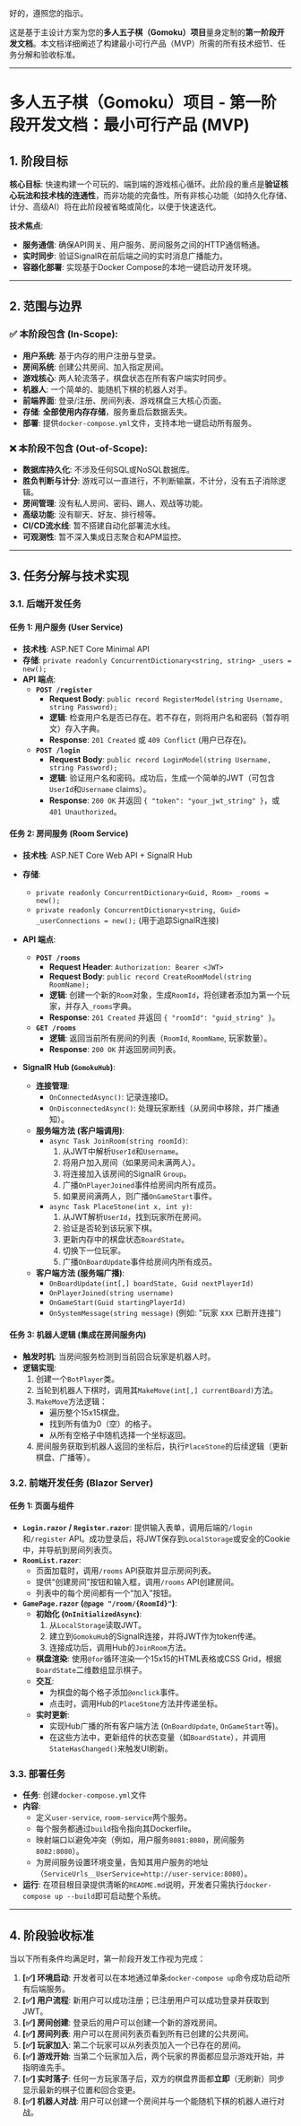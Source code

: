 好的，遵照您的指示。

这是基于主设计方案为您的**多人五子棋（Gomoku）项目**量身定制的**第一阶段开发文档**。本文档详细阐述了构建最小可行产品（MVP）所需的所有技术细节、任务分解和验收标准。

---

# 多人五子棋（Gomoku）项目 - 第一阶段开发文档：最小可行产品 (MVP)

## 1. 阶段目标

**核心目标**: 快速构建一个可玩的、端到端的游戏核心循环。此阶段的重点是**验证核心玩法和技术栈的连通性**，而非功能的完备性。所有非核心功能（如持久化存储、计分、高级AI）将在此阶段被省略或简化，以便于快速迭代。

**技术焦点**:
- **服务通信**: 确保API网关、用户服务、房间服务之间的HTTP通信畅通。
- **实时同步**: 验证SignalR在前后端之间的实时消息广播能力。
- **容器化部署**: 实现基于Docker Compose的本地一键启动开发环境。

---

## 2. 范围与边界

### ✅ **本阶段包含 (In-Scope)**:

- **用户系统**: 基于内存的用户注册与登录。
- **房间系统**: 创建公共房间、加入指定房间。
- **游戏核心**: 两人轮流落子，棋盘状态在所有客户端实时同步。
- **机器人**: 一个简单的、能随机下棋的机器人对手。
- **前端界面**: 登录/注册、房间列表、游戏棋盘三大核心页面。
- **存储**: **全部使用内存存储**，服务重启后数据丢失。
- **部署**: 提供`docker-compose.yml`文件，支持本地一键启动所有服务。

### ❌ **本阶段不包含 (Out-of-Scope)**:

- **数据库持久化**: 不涉及任何SQL或NoSQL数据库。
- **胜负判断与计分**: 游戏可以一直进行，不判断输赢，不计分，没有五子消除逻辑。
- **房间管理**: 没有私人房间、密码、踢人、观战等功能。
- **高级功能**: 没有聊天、好友、排行榜等。
- **CI/CD流水线**: 暂不搭建自动化部署流水线。
- **可观测性**: 暂不深入集成日志聚合和APM监控。

---

## 3. 任务分解与技术实现

### 3.1. 后端开发任务

#### **任务 1: 用户服务 (User Service)**

- **技术栈**: ASP.NET Core Minimal API
- **存储**: `private readonly ConcurrentDictionary<string, string> _users = new();`
- **API 端点**:
    - **`POST /register`**
        - **Request Body**: `public record RegisterModel(string Username, string Password);`
        - **逻辑**: 检查用户名是否已存在。若不存在，则将用户名和密码（暂存明文）存入字典。
        - **Response**: `201 Created` 或 `409 Conflict` (用户已存在)。
    - **`POST /login`**
        - **Request Body**: `public record LoginModel(string Username, string Password);`
        - **逻辑**: 验证用户名和密码。成功后，生成一个简单的JWT（可包含`UserId`和`Username` claims）。
        - **Response**: `200 OK` 并返回 `{ "token": "your_jwt_string" }`，或 `401 Unauthorized`。

#### **任务 2: 房间服务 (Room Service)**

- **技术栈**: ASP.NET Core Web API + SignalR Hub
- **存储**:
    - `private readonly ConcurrentDictionary<Guid, Room> _rooms = new();`
    - `private readonly ConcurrentDictionary<string, Guid> _userConnections = new();` (用于追踪SignalR连接)
- **API 端点**:
    - **`POST /rooms`**
        - **Request Header**: `Authorization: Bearer <JWT>`
        - **Request Body**: `public record CreateRoomModel(string RoomName);`
        - **逻辑**: 创建一个新的`Room`对象，生成`RoomId`，将创建者添加为第一个玩家，并存入`_rooms`字典。
        - **Response**: `201 Created` 并返回 `{ "roomId": "guid_string" }`。
    - **`GET /rooms`**
        - **逻辑**: 返回当前所有房间的列表（`RoomId`, `RoomName`, 玩家数量）。
        - **Response**: `200 OK` 并返回房间列表。

- **SignalR Hub (`GomokuHub`)**:
    - **连接管理**:
        - `OnConnectedAsync()`: 记录连接ID。
        - `OnDisconnectedAsync()`: 处理玩家断线（从房间中移除，并广播通知）。
    - **服务端方法 (客户端调用)**:
        - `async Task JoinRoom(string roomId)`:
            1.  从JWT中解析`UserId`和`Username`。
            2.  将用户加入房间（如果房间未满两人）。
            3.  将连接加入该房间的SignalR `Group`。
            4.  广播`OnPlayerJoined`事件给房间内所有成员。
            5.  如果房间满两人，则广播`OnGameStart`事件。
        - `async Task PlaceStone(int x, int y)`:
            1.  从JWT解析`UserId`，找到玩家所在房间。
            2.  验证是否轮到该玩家下棋。
            3.  更新内存中的棋盘状态`BoardState`。
            4.  切换下一位玩家。
            5.  广播`OnBoardUpdate`事件给房间内所有成员。
    - **客户端方法 (服务端广播)**:
        - `OnBoardUpdate(int[,] boardState, Guid nextPlayerId)`
        - `OnPlayerJoined(string username)`
        - `OnGameStart(Guid startingPlayerId)`
        - `OnSystemMessage(string message)` (例如: "玩家 xxx 已断开连接")

#### **任务 3: 机器人逻辑 (集成在房间服务内)**

- **触发时机**: 当房间服务检测到当前回合玩家是机器人时。
- **逻辑实现**:
    1.  创建一个`BotPlayer`类。
    2.  当轮到机器人下棋时，调用其`MakeMove(int[,] currentBoard)`方法。
    3.  `MakeMove`方法逻辑：
        - 遍历整个15x15棋盘。
        - 找到所有值为0（空）的格子。
        - 从所有空格子中随机选择一个坐标返回。
    4.  房间服务获取到机器人返回的坐标后，执行`PlaceStone`的后续逻辑（更新棋盘、广播等）。

### 3.2. 前端开发任务 (Blazor Server)

#### **任务 1: 页面与组件**

- **`Login.razor` / `Register.razor`**: 提供输入表单，调用后端的`/login`和`/register` API。成功登录后，将JWT保存到`LocalStorage`或安全的Cookie中，并导航到房间列表页。
- **`RoomList.razor`**:
    - 页面加载时，调用`/rooms` API获取并显示房间列表。
    - 提供“创建房间”按钮和输入框，调用`/rooms` API创建房间。
    - 列表中的每个房间都有一个“加入”按钮。
- **`GamePage.razor` (`@page "/room/{RoomId}"`)**:
    - **初始化 (`OnInitializedAsync`)**:
        1.  从`LocalStorage`读取JWT。
        2.  建立到`GomokuHub`的SignalR连接，并将JWT作为token传递。
        3.  连接成功后，调用Hub的`JoinRoom`方法。
    - **棋盘渲染**: 使用`@for`循环渲染一个15x15的HTML表格或CSS Grid，根据`BoardState`二维数组显示棋子。
    - **交互**:
        - 为棋盘的每个格子添加`@onclick`事件。
        - 点击时，调用Hub的`PlaceStone`方法并传递坐标。
    - **实时更新**:
        - 实现Hub广播的所有客户端方法 (`OnBoardUpdate`, `OnGameStart`等)。
        - 在这些方法中，更新组件的状态变量（如`BoardState`），并调用`StateHasChanged()`来触发UI刷新。

### 3.3. 部署任务

- **任务**: 创建`docker-compose.yml`文件
- **内容**:
    - 定义`user-service`, `room-service`两个服务。
    - 每个服务都通过`build`指令指向其Dockerfile。
    - 映射端口以避免冲突（例如，用户服务`8081:8080`，房间服务`8082:8080`）。
    - 为房间服务设置环境变量，告知其用户服务的地址（`ServiceUrls__UserService=http://user-service:8080`）。
- **运行**: 在项目根目录提供清晰的`README.md`说明，开发者只需执行`docker-compose up --build`即可启动整个系统。

---

## 4. 阶段验收标准

当以下所有条件均满足时，第一阶段开发工作视为完成：

1.  **[✅] 环境启动**: 开发者可以在本地通过单条`docker-compose up`命令成功启动所有后端服务。
2.  **[✅] 用户流程**: 新用户可以成功注册；已注册用户可以成功登录并获取到JWT。
3.  **[✅] 房间创建**: 登录后的用户可以创建一个新的游戏房间。
4.  **[✅] 房间列表**: 用户可以在房间列表页看到所有已创建的公共房间。
5.  **[✅] 玩家加入**: 第二个玩家可以从列表页加入一个已存在的房间。
6.  **[✅] 游戏开始**: 当第二个玩家加入后，两个玩家的界面都应显示游戏开始，并指明谁先手。
7.  **[✅] 实时落子**: 任何一方玩家落子后，双方的棋盘界面都**立即**（无刷新）同步显示最新的棋子位置和回合变更。
8.  **[✅] 机器人对战**: 用户可以创建一个房间并与一个能随机下棋的机器人进行对战。